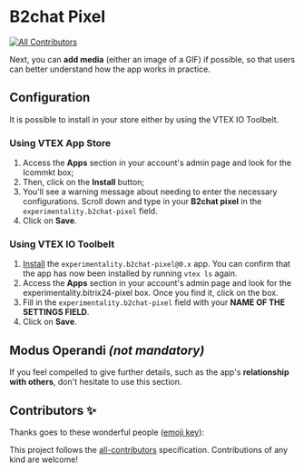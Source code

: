 # B2chat Pixel

<!-- DOCS-IGNORE:start -->
<!-- ALL-CONTRIBUTORS-BADGE:START - Do not remove or modify this section -->
[![All Contributors](https://img.shields.io/badge/all_contributors-0-orange.svg?style=flat-square)](#contributors-)
<!-- ALL-CONTRIBUTORS-BADGE:END -->
<!-- DOCS-IGNORE:end -->

Next, you can **add media** (either an image of a GIF) if possible, so that users can better understand how the app works in practice. 

## Configuration

It is possible to install in your store either by using the VTEX IO Toolbelt.

### Using VTEX App Store

1. Access the **Apps** section in your account's admin page and look for the Icommkt box;
2. Then, click on the **Install** button;
3. You'll see a warning message about needing to enter the necessary configurations. Scroll down and type in your **B2chat pixel** in the `experimentality.b2chat-pixel` field.
4. Click on **Save**.

### Using VTEX IO Toolbelt

1. [Install](https://vtex.io/docs/recipes/development/installing-an-app/) the `experimentality.b2chat-pixel@0.x` app. You can confirm that the app has now been installed by running `vtex ls` again. 
2. Access the **Apps** section in your account's admin page and look for the experimentality.bitrix24-pixel box. Once you find it, click on the box.
3. Fill in the `experimentality.b2chat-pixel` field with your **NAME OF THE SETTINGS FIELD**.
4. Click on **Save**.

<!-- Remember to also **showcase any necessary disclaimer** related to the app in this section, such as the different behavior it may display during its configuration. -->

## Modus Operandi *(not mandatory)*

If you feel compelled to give further details, such as the app's **relationship with others**, don't hesitate to use this section. 

<!-- DOCS-IGNORE:start -->
## Contributors ✨

Thanks goes to these wonderful people ([emoji key](https://allcontributors.org/docs/en/emoji-key)):

<!-- ALL-CONTRIBUTORS-LIST:START - Do not remove or modify this section -->
<!-- prettier-ignore-start -->
<!-- markdownlint-disable -->
<!-- markdownlint-enable -->
<!-- prettier-ignore-end -->
<!-- ALL-CONTRIBUTORS-LIST:END -->

This project follows the [all-contributors](https://github.com/all-contributors/all-contributors) specification. Contributions of any kind are welcome!
<!-- DOCS-IGNORE:end -->

